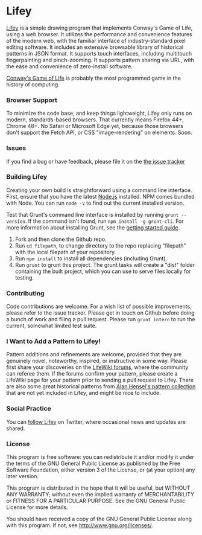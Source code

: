 # Lifey

[Lifey](https://albell.github.io/lifey) is a simple drawing program that implements Conway's Game of Life, using a web browser. It utilizes the performance and convenience features of the modern web, with the familiar interface of industry-standard pixel editing software. It includes an extensive browsable library of historical patterns in JSON format. It supports touch interfaces, including multitouch fingerpainting and pinch-zooming. It supports pattern sharing via URL, with the ease and convenience of zero-install software.

[Conway's Game of Life](https://en.wikipedia.org/wiki/Conway%27s_Game_of_Life) is probably the most programmed game in the history of computing.

### Browser Support

To minimize the code base, and keep things lightweight, Lifey only runs on modern, standards-based browsers. That currently means Firefox 44+, Chrome 48+. No Safari or Microsoft Edge yet, because those browsers don't support the Fetch API, or CSS "image-rendering" on <canvas> elements. Soon.

### Issues

If you find a bug or have feedback, please file it on the [the issue tracker](https://github.com/albell/lifey/issues)

### Building Lifey

Creating your own build is straightforward using a command line interface. First, ensure that you have the latest [Node.js](http://nodejs.org/) installed. NPM comes bundled with Node. You can run `node -v` to find out the current installed version.

Test that Grunt's command line interface is installed by running `grunt --version`.  If the command isn't found, run `npm install -g grunt-cli`.  For more information about installing Grunt, see the [getting started guide](http://gruntjs.com/getting-started).

1. Fork and then clone the Github repo.
1. Run `cd filepath`, to change directory to the repo replacing "filepath" with the local filepath of your repository.
1. Run `npm install` to install all dependencies (including Grunt).
1. Run `grunt` to grunt this project. The grunt tasks will create a "dist" folder containing the built project, which you can use to serve files locally for testing.

### Contributing

Code contributions are welcome. For a wish list of possible improvements, please refer to the issue tracker. Please get in touch on Github before doing a bunch of work and filing a pull request. Please run `grunt intern` to run the current, somewhat limited test suite.

### I Want to Add a Pattern to Lifey!

Pattern additions and refinements are welcome, provided that they are genuinely novel, noteworthy, inspired, or instructive in some way. Please first share your discoveries on the [LifeWiki forums](http://conwaylife.com/forums), where the community can referee them. If the forums confirm your pattern, please create a LifeWiki page for your pattern prior to sending a pull request to Lifey. There are also some great historical patterns from [Alan Hensel's pattern collection](http://www.radicaleye.com/lifepage/patterns/contents.html) that are not yet included in Lifey, and might be nice to include.

### Social Practice

You can [follow Lifey](https://twitter.com/playlifey) on Twitter, where occasional news and updates are shared.

### License

This program is free software: you can redistribute it and/or modify
it under the terms of the GNU General Public License as published by
the Free Software Foundation, either version 3 of the License, or
(at your option) any later version.

This program is distributed in the hope that it will be useful,
but WITHOUT ANY WARRANTY; without even the implied warranty of
MERCHANTABILITY or FITNESS FOR A PARTICULAR PURPOSE.  See the
GNU General Public License for more details.

You should have received a copy of the GNU General Public License
along with this program.  If not, see <http://www.gnu.org/licenses/>.
